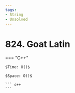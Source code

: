 ```yaml
---
tags:
- String
- Unsolved
---
```



# 824. Goat Latin

=== "C++"

    $Time: O()$

    $Space: O()$

    ``` c++
    ```